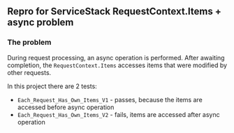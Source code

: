 ## Repro for ServiceStack RequestContext.Items + async problem

### The problem

During request processing, an async operation is performed. After awaiting completion, the `RequestContext.Items` accesses items that were modified by other requests.

In this project there are 2 tests:
* `Each_Request_Has_Own_Items_V1` - passes, because the items are accessed before async operation
* `Each_Request_Has_Own_Items_V2` - fails, items are accessed after async operation